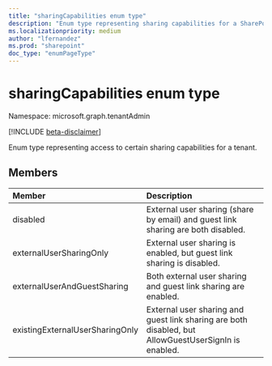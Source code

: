 ```yaml
---
title: "sharingCapabilities enum type"
description: "Enum type representing sharing capabilities for a SharePoint site or tenant."
ms.localizationpriority: medium
author: "lfernandez"
ms.prod: "sharepoint"
doc_type: "enumPageType"
---
```


# sharingCapabilities enum type

Namespace: microsoft.graph.tenantAdmin

[!INCLUDE [beta-disclaimer](../../includes/beta-disclaimer.md)]

Enum type representing access to certain sharing capabilities for a tenant.

## Members
|Member|Description|
|:---|:---|
| disabled                        | External user sharing (share by email) and guest link sharing are both disabled.                     |
| externalUserSharingOnly         | External user sharing is enabled, but guest link sharing is disabled.                                |
| externalUserAndGuestSharing     | Both external user sharing and guest link sharing are enabled.                                       |
| existingExternalUserSharingOnly | External user sharing and guest link sharing are both disabled, but AllowGuestUserSignIn is enabled. |